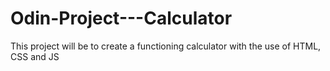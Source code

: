 # Odin-Project---Calculator
This project will be to create a functioning calculator with the use of HTML, CSS and JS
